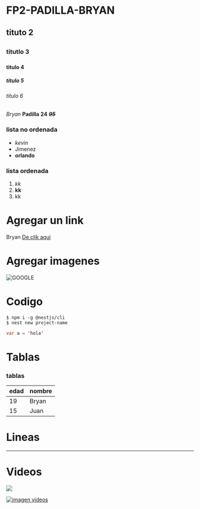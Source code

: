 # FP2-PADILLA-BRYAN
## tituto 2 <h2>
### titutlo 3 <h3>
#### titulo 4 <h4>
##### titulo 5 <h5>
###### titulo 6 <h6>

*Bryan* **Padilla** 
**24** 
*__~~95~~__*

### lista no ordenada 
- *kevin*
- Jimenez
- **orlando**

### lista ordenada
1. *kk*
2. **kk**
3. kk

# Agregar un link

Bryan [De clik aqui](http://itq.edu.ec/)

# Agregar imagenes 
![GOOGLE](https://androidayuda.com/app/uploads-androidayuda.com/2016/10/Google-Logo.jpg)

# Codigo

```
$ npm i -g @nestjs/cli
$ nest new project-name
```

```java
var a = 'hola'
```

# Tablas

### tablas
|edad |nombre|
|-----|------|
|19   |Bryan|
|15   |Juan |

# Lineas 

___

# Videos 
<a href="http://www.youtube.com/watch?feature=player_embedded&v=W4ODD2tPeNE" target="_blank">
<img
src="http://img.youtube.com/vi/W4ODD2tPeNE/0.jpg"
></img>
</a>

[![imagen videos](http://img.youtube.com/vi/W4ODD2tPeNE/0.jpg)](http://www.youtube.com/watch?feature=player_embedded&v=W4ODD2tPeNE)
